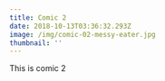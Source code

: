```yaml
---
title: Comic 2
date: 2018-10-13T03:36:32.293Z
image: /img/comic-02-messy-eater.jpg
thumbnail: ''
---
```

This is comic 2
